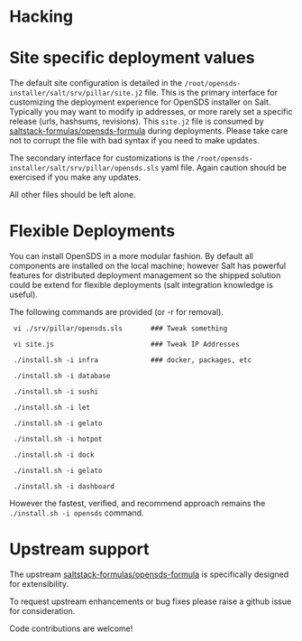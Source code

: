 # Hacking

Site specific deployment values
===============================

The default site configuration is detailed in the `/root/opensds-installer/salt/srv/pillar/site.j2` file. This is the primary interface for customizing the deployment experience for OpenSDS installer on Salt. Typically you may want to modify ip addresses, or more rarely set a specific release (urls, hashsums, revisions). This `site.j2` file is consumed by [saltstack-formulas/opensds-formula](https://github.com/saltstack-formulas/opensds-formula) during deployments. Please take care not to corrupt the file with bad syntax if you need to make updates.

The secondary interface for customizations is the `/root/opensds-installer/salt/srv/pillar/opensds.sls` yaml file. Again caution should be exercised if you make any updates.

All other files should be left alone.

Flexible Deployments
=====================

You can install OpenSDS in a more modular fashion. By default all components are installed on the local machine; however Salt has powerful features for distributed deployment management so the shipped solution could be extend for flexible deployments (salt integration knowledge is useful).

The following commands are provided (or -r for removal).
```
 vi ./srv/pillar/opensds.sls       ### Tweak something

 vi site.js                        ### Tweak IP Addresses

 ./install.sh -i infra             ### docker, packages, etc

 ./install.sh -i database

 ./install.sh -i sushi

 ./install.sh -i let

 ./install.sh -i gelato

 ./install.sh -i hotpot

 ./install.sh -i dock

 ./install.sh -i gelato

 ./install.sh -i dashboard

```
However the fastest, verified, and recommend approach remains the `./install.sh -i opensds` command.

Upstream support
================

The upstream [saltstack-formulas/opensds-formula](https://github.com/saltstack-formulas/opensds-formula) is specifically designed for extensibility.

To request upstream enhancements or bug fixes please raise a github issue for consideration.

Code contributions are welcome!

